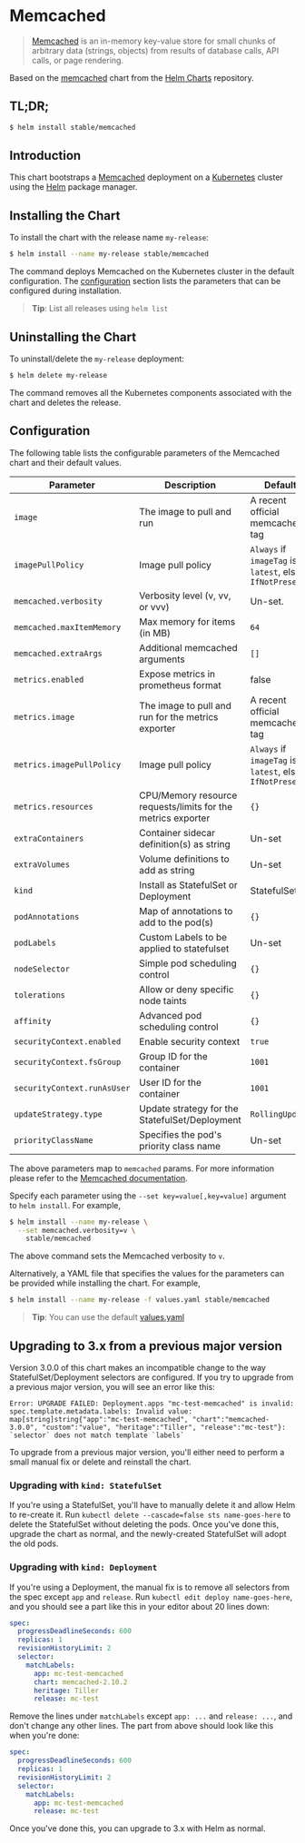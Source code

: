 # Memcached

> [Memcached](https://memcached.org/) is an in-memory key-value store for small chunks of arbitrary data (strings, objects) from results of database calls, API calls, or page rendering.

Based on the [memcached](https://github.com/helm/charts/tree/master/stable/memcached) chart from the [Helm Charts](https://github.com/helm/charts) repository.

## TL;DR;

```bash
$ helm install stable/memcached
```

## Introduction

This chart bootstraps a [Memcached](https://hub.docker.com/_/memcached/) deployment on a [Kubernetes](http://kubernetes.io) cluster using the [Helm](https://helm.sh) package manager.

## Installing the Chart

To install the chart with the release name `my-release`:

```bash
$ helm install --name my-release stable/memcached
```

The command deploys Memcached on the Kubernetes cluster in the default configuration. The [configuration](#configuration) section lists the parameters that can be configured during installation.

> **Tip**: List all releases using `helm list`

## Uninstalling the Chart

To uninstall/delete the `my-release` deployment:

```bash
$ helm delete my-release
```

The command removes all the Kubernetes components associated with the chart and deletes the release.

## Configuration

The following table lists the configurable parameters of the Memcached chart and their default values.

|      Parameter             |          Description            |                         Default                         |
|----------------------------|---------------------------------|---------------------------------------------------------|
| `image`                    | The image to pull and run       | A recent official memcached tag                         |
| `imagePullPolicy`          | Image pull policy               | `Always` if `imageTag` is `latest`, else `IfNotPresent` |
| `memcached.verbosity`      | Verbosity level (v, vv, or vvv) | Un-set.                                                 |
| `memcached.maxItemMemory`  | Max memory for items (in MB)    | `64`                                                    |
| `memcached.extraArgs`      | Additional memcached arguments  | `[]`                                                    |
| `metrics.enabled`          | Expose metrics in prometheus format | false                                               |             
| `metrics.image`            | The image to pull and run for the metrics exporter | A recent official memcached tag      |
| `metrics.imagePullPolicy`  | Image pull policy               | `Always` if `imageTag` is `latest`, else `IfNotPresent` |
| `metrics.resources`        | CPU/Memory resource requests/limits for the metrics exporter | `{}`                       |
| `extraContainers`          | Container sidecar definition(s) as string | Un-set                                        |
| `extraVolumes`             | Volume definitions to add as string | Un-set                                              |
| `kind`                     | Install as StatefulSet or Deployment | StatefulSet                                        |
| `podAnnotations`           | Map of annotations to add to the pod(s) | `{}`                                            |
| `podLabels`                | Custom Labels to be applied to statefulset | Un-set                                       |
| `nodeSelector`             | Simple pod scheduling control | `{}`                                                      |
| `tolerations`              | Allow or deny specific node taints | `{}`                                                 |
| `affinity`                 | Advanced pod scheduling control | `{}`                                                    |
| `securityContext.enabled`  | Enable security context    | `true`                                                       |
| `securityContext.fsGroup`  | Group ID for the container | `1001`                                                       |
| `securityContext.runAsUser`| User ID for the container  | `1001`                                                       |
| `updateStrategy.type`      | Update strategy for the StatefulSet/Deployment | `RollingUpdate`                          |
| `priorityClassName  `      | Specifies the pod's priority class name        | Un-set                                   |

The above parameters map to `memcached` params. For more information please refer to the [Memcached documentation](https://github.com/memcached/memcached/wiki/ConfiguringServer).

Specify each parameter using the `--set key=value[,key=value]` argument to `helm install`. For example,

```bash
$ helm install --name my-release \
  --set memcached.verbosity=v \
    stable/memcached
```

The above command sets the Memcached verbosity to `v`.

Alternatively, a YAML file that specifies the values for the parameters can be provided while installing the chart. For example,

```bash
$ helm install --name my-release -f values.yaml stable/memcached
```

> **Tip**: You can use the default [values.yaml](values.yaml)

## Upgrading to 3.x from a previous major version
Version 3.0.0 of this chart makes an incompatible change to the way StatefulSet/Deployment selectors are configured. If you try to upgrade from a previous major version, you will see an error like this:

```
Error: UPGRADE FAILED: Deployment.apps "mc-test-memcached" is invalid: spec.template.metadata.labels: Invalid value: map[string]string{"app":"mc-test-memcached", "chart":"memcached-3.0.0", "custom":"value", "heritage":"Tiller", "release":"mc-test"}: `selector` does not match template `labels`
```

To upgrade from a previous major version, you'll either need to perform a small manual fix or delete and reinstall the chart.

### Upgrading with `kind: StatefulSet`
If you're using a StatefulSet, you'll have to manually delete it and allow Helm to re-create it. Run `kubectl delete --cascade=false sts name-goes-here` to delete the StatefulSet without deleting the pods. Once you've done this, upgrade the chart as normal, and the newly-created StatefulSet will adopt the old pods.

### Upgrading with `kind: Deployment`
If you're using a Deployment, the manual fix is to remove all selectors from the spec except `app` and `release`.  Run `kubectl edit deploy name-goes-here`, and you should see a part like this in your editor about 20 lines down:

```yaml
spec:
  progressDeadlineSeconds: 600
  replicas: 1
  revisionHistoryLimit: 2
  selector:
    matchLabels:
      app: mc-test-memcached
      chart: memcached-2.10.2
      heritage: Tiller
      release: mc-test
```

Remove the lines under `matchLabels` except `app: ...` and `release: ...`, and don't change any other lines. The part from above should look like this when you're done:

```yaml
spec:
  progressDeadlineSeconds: 600
  replicas: 1
  revisionHistoryLimit: 2
  selector:
    matchLabels:
      app: mc-test-memcached
      release: mc-test
```

Once you've done this, you can upgrade to 3.x with Helm as normal.
